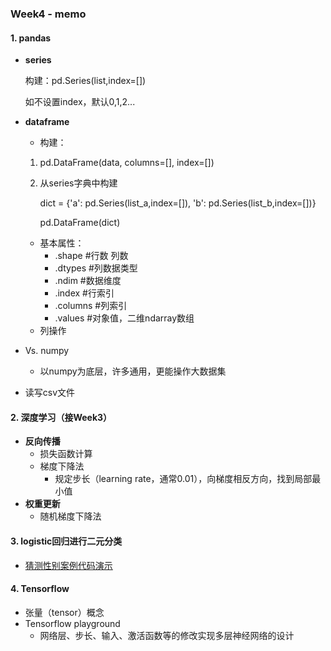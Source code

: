 ### Week4 - memo

#### 1. pandas

 * **series**

   构建：pd.Series(list,index=[])

   如不设置index，默认0,1,2...

* **dataframe**

  *  构建：

    1. pd.DataFrame(data, columns=[], index=[])

    2. 从series字典中构建

       dict = {'a': pd.Series(list_a,index=[]), 'b': pd.Series(list_b,index=[])}

       pd.DataFrame(dict)

  * 基本属性：
    * .shape #行数 列数
    * .dtypes #列数据类型
    * .ndim #数据维度
    * .index #行索引
    * .columns #列索引
    * .values #对象值，二维ndarray数组
  * 列操作

* Vs. numpy
  * 以numpy为底层，许多通用，更能操作大数据集

* 读写csv文件

#### 2. 深度学习（接Week3）

* **反向传播**
  * 损失函数计算
  * 梯度下降法
    * 规定步长（learning rate，通常0.01），向梯度相反方向，找到局部最小值
* **权重更新**
  * 随机梯度下降法

#### 3. logistic回归进行二元分类

* [猜测性别案例代码演示](https://github.com/saturn-lab/BDMI-2021S/blob/main/Computing/logistic_regression/logistic_regression_scratch.ipynb)

#### 4. Tensorflow

* 张量（tensor）概念
* Tensorflow playground
  * 网络层、步长、输入、激活函数等的修改实现多层神经网络的设计